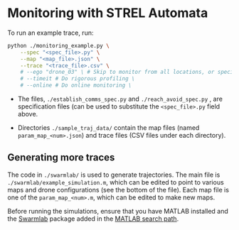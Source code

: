 # Monitoring with STREL Automata

To run an example trace, run:

```bash
python ./monitoring_example.py \
    --spec "<spec_file>.py" \
    --map "<map_file>.json" \
    --trace "<trace_file>.csv" \
    # --ego "drone_03" \ # Skip to monitor from all locations, or specify multiple times. \
    # --timeit # Do rigorous profiling \
    # --online # Do online monitoring \
```

* The files, `./establish_comms_spec.py` and `./reach_avoid_spec.py` , are specification
files (can be used to substitute the `<spec_file>.py` field above.

* Directories `./sample_traj_data/` contain the map files (named `param_map_<num>.json`)
  and trace files (CSV files under each directory).


## Generating more traces

The code in `./swarmlab/` is used to generate trajectories. The main file is
`./swarmlab/example_simulation.m`, which can be edited to point to various maps and
drone configurations (see the bottom of the file). Each map file is one of the
`param_map_<num>.m`, which can be edited to make new maps.

Before running the simulations, ensure that you have MATLAB installed and the
[Swarmlab](https://github.com/lis-epfl/swarmlab) package added in the [MATLAB search
path](https://www.mathworks.com/help/matlab/search-path.html).
